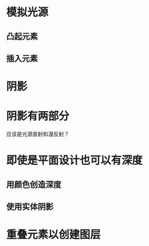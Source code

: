 # 模拟光源
## 凸起元素
## 插入元素

# 阴影

# 阴影有两部分
应该是光源直射和漫反射？

# 即使是平面设计也可以有深度
## 用颜色创造深度
## 使用实体阴影

# 重叠元素以创建图层
